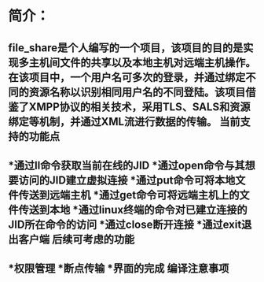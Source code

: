 简介：
==========
file_share是个人编写的一个项目，该项目的目的是实现多主机间文件的共享以及本地主机对远端主机操作。在该项目中，一个用户名可多次的登录，并通过绑定不同的资源名称以识别相同用户名的不同登陆。该项目借鉴了XMPP协议的相关技术，采用TLS、SALS和资源绑定等机制，并通过XML流进行数据的传输。
当前支持的功能点
----------
*通过ll命令获取当前在线的JID
*通过open命令与其想要访问的JID建立虚拟连接
*通过put命令可将本地文件传送到远端主机
*通过get命令可将远端主机上的文件传送到本地
*通过linux终端的命令对已建立连接的JID所在命令的访问
*通过close断开连接
*通过exit退出客户端
后续可考虑的功能
---------
*权限管理
*断点传输
*界面的完成
编译注意事项
--------

